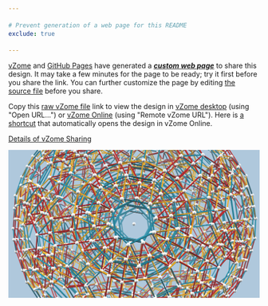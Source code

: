 ```yaml
---

# Prevent generation of a web page for this README
exclude: true

---
```


[vZome][vzome] and [GitHub Pages][pages] have generated a [***custom web page***][post] to share this design.
It may take a few minutes for the page to be ready; try it first before you share the link.
You can further customize the page by editing [the source file][source] before you share.

Copy this [raw vZome file][raw] link to view the design in
[vZome desktop][vzome] (using "Open URL...") or [vZome Online][online] (using "Remote vZome URL").
Here is [a shortcut][urlonline] that automatically opens the design in vZome Online.

[vzome]: https://www.vzome.com
[pages]: https://docs.github.com/en/pages
[online]: https://www.vzome.com/app

[Details of vZome Sharing](https://vzome.github.io/vzome/sharing.html#how-it-works)

![Image](<demo-for-lucas.png>)


[post]: <https://vorth.github.io/vzome-sharing/2021/11/29/demo-for-lucas-20-07-21.html>
[source]: <https://github.com/vorth/vzome-sharing/edit/main/_posts/2021-11-29-demo-for-lucas-20-07-21.md>
[urlonline]: <https://vzome.com/app?url=https://raw.githubusercontent.com/vorth/vzome-sharing/main/2021/11/29/20-07-21-demo-for-lucas/demo-for-lucas.vZome>
[raw]: <https://raw.githubusercontent.com/vorth/vzome-sharing/main/2021/11/29/20-07-21-demo-for-lucas/demo-for-lucas.vZome>
